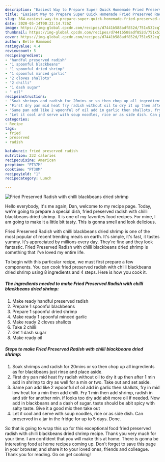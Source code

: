 ```yaml
---
description: "Easiest Way to Prepare Super Quick Homemade Fried Preserved Radish with chilli blackbeans dried shrimp"
title: "Easiest Way to Prepare Super Quick Homemade Fried Preserved Radish with chilli blackbeans dried shrimp"
slug: 364-easiest-way-to-prepare-super-quick-homemade-fried-preserved-radish-with-chilli-blackbeans-dried-shrimp
date: 2020-05-14T00:22:14.726Z
image: https://img-global.cpcdn.com/recipes/d7441b588adf852d/751x532cq70/fried-preserved-radish-with-chilli-blackbeans-dried-shrimp-recipe-main-photo.jpg
thumbnail: https://img-global.cpcdn.com/recipes/d7441b588adf852d/751x532cq70/fried-preserved-radish-with-chilli-blackbeans-dried-shrimp-recipe-main-photo.jpg
cover: https://img-global.cpcdn.com/recipes/d7441b588adf852d/751x532cq70/fried-preserved-radish-with-chilli-blackbeans-dried-shrimp-recipe-main-photo.jpg
author: Belle Hammond
ratingvalue: 4.4
reviewcount: 5
recipeingredient:
- "handful preserved radish"
- "1 spoonful blackbeans"
- "1 spoonful dried shrimp"
- "1 spoonful minced garlic"
- "2 cloves shallots"
- "2 chilli"
- "1 dash sugar"
- " oil"
recipeinstructions:
- "Soak shrimps and radish for 20mins or so then chop up all ingredients as for blackbeans just rinse and place aside."
- "First dry pan mid heat fry radish without oil to dry it up then after 1 min add in shrimp to dry as well for a min or two. Take out and set aside."
- "Same pan add like 2 wpoonful of oil add in garlic then shallots, fry in mid low heat for a min then add chilli. Fry 1 min then add shrimp, radish in and stir for another min. if looks too dry add abit more oil if needed. Now add in blackbeans and a dash of sugar. taste should be abit spicy with salty taste. Give it a good mix then take out"
- "Let it cool and serve with soup noodles, rice or as side dish. Can preserved in a jar in the fridge for up to 5 days. Done."
categories:
- Recipe
tags:
- fried
- preserved
- radish

katakunci: fried preserved radish 
nutrition: 232 calories
recipecuisine: American
preptime: "PT37M"
cooktime: "PT38M"
recipeyield: "1"
recipecategory: Lunch

---
```



![Fried Preserved Radish with chilli blackbeans dried shrimp](https://img-global.cpcdn.com/recipes/d7441b588adf852d/751x532cq70/fried-preserved-radish-with-chilli-blackbeans-dried-shrimp-recipe-main-photo.jpg)

Hello everybody, it's me again, Dan, welcome to my recipe page. Today, we're going to prepare a special dish, fried preserved radish with chilli blackbeans dried shrimp. It is one of my favorites food recipes. For mine, I am going to make it a little bit tasty. This is gonna smell and look delicious.



Fried Preserved Radish with chilli blackbeans dried shrimp is one of the most popular of recent trending meals on earth. It's simple, it's fast, it tastes yummy. It's appreciated by millions every day. They're fine and they look fantastic. Fried Preserved Radish with chilli blackbeans dried shrimp is something that I've loved my entire life.


To begin with this particular recipe, we must first prepare a few components. You can cook fried preserved radish with chilli blackbeans dried shrimp using 8 ingredients and 4 steps. Here is how you cook it.

<!--inarticleads1-->

##### The ingredients needed to make Fried Preserved Radish with chilli blackbeans dried shrimp:

1. Make ready handful preserved radish
1. Prepare 1 spoonful blackbeans
1. Prepare 1 spoonful dried shrimp
1. Make ready 1 spoonful minced garlic
1. Make ready 2 cloves shallots
1. Take 2 chilli
1. Get 1 dash sugar
1. Make ready  oil




<!--inarticleads2-->

##### Steps to make Fried Preserved Radish with chilli blackbeans dried shrimp:

1. Soak shrimps and radish for 20mins or so then chop up all ingredients as for blackbeans just rinse and place aside.
1. First dry pan mid heat fry radish without oil to dry it up then after 1 min add in shrimp to dry as well for a min or two. Take out and set aside.
1. Same pan add like 2 wpoonful of oil add in garlic then shallots, fry in mid low heat for a min then add chilli. Fry 1 min then add shrimp, radish in and stir for another min. if looks too dry add abit more oil if needed. Now add in blackbeans and a dash of sugar. taste should be abit spicy with salty taste. Give it a good mix then take out
1. Let it cool and serve with soup noodles, rice or as side dish. Can preserved in a jar in the fridge for up to 5 days. Done.




So that is going to wrap this up for this exceptional food fried preserved radish with chilli blackbeans dried shrimp recipe. Thank you very much for your time. I am confident that you will make this at home. There is gonna be interesting food at home recipes coming up. Don't forget to save this page in your browser, and share it to your loved ones, friends and colleague. Thank you for reading. Go on get cooking!
